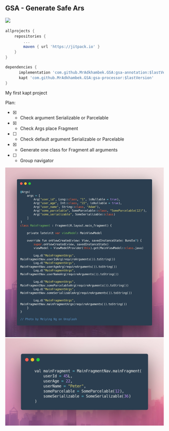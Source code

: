 ## GSA - Generate Safe Ars
[![](https://jitpack.io/v/MrAdkhambek/GSA.svg)](https://jitpack.io/#MrAdkhambek/GSA)


```gradle
allprojects {
    repositories {
        ...
        maven { url 'https://jitpack.io' }
    }
}
```

```gradle
dependencies {
      implementation 'com.github.MrAdkhambek.GSA:gsa-annotation:$lastVersion'
      kapt 'com.github.MrAdkhambek.GSA:gsa-processor:$lastVersion'
}
```

My first kapt project

Plan:
- [x] - Check argument Serializable or Parcelable
- [x] - Check Args place Fragment
- [ ] - Check default argument Serializable or Parcelable 
- [x] - Generate one class for Fragment all arguments
- [ ] - Group navigator


![Image](media/1.png)
![Image](media/2.png)

